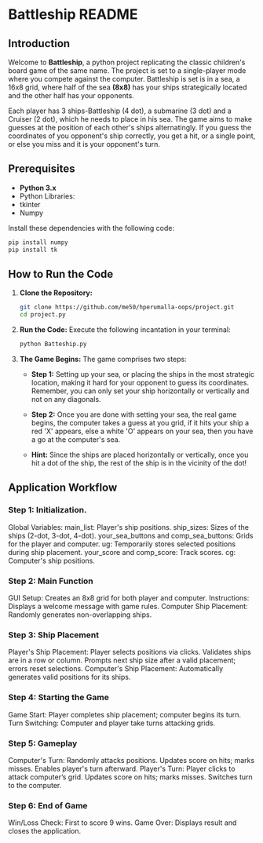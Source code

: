 # Battleship README


## Introduction
Welcome to **Battleship**, a python project replicating the classic children's board game of the same name. The project is set to a single-player mode where you compete against the computer.
Battleship is set is in a sea, a 16x8 grid, where half of the sea
**(8x8)** has your ships strategically located and the other half has your opponents.


Each player has 3 ships-Battleship (4 dot), a submarine (3 dot) and a Cruiser (2 dot), which he needs to place in his sea.
The game aims to make guesses at the position of each other's ships alternatingly. If you guess the coordinates of you opponent's ship correctly, you get a hit, or a single point, or else you miss and it is your opponent's turn.



## Prerequisites


- **Python 3.x**
-  Python Libraries:
  - tkinter
  - Numpy


Install these dependencies with the following code:


```sh
pip install numpy
pip install tk
```


## How to Run the Code


1. **Clone the Repository:**
   ```sh
   git clone https://github.com/me50/hperumalla-oops/project.git
   cd project.py
   ```


2. **Run the Code:**
   Execute the following incantation in your terminal:
   ```sh
   python Batteship.py
   ```


3. **The Game Begins:**
   The game comprises two steps:
   
   - **Step 1:** Setting up your sea, or placing the ships in the most strategic location, making it hard for your opponent to guess its coordinates. Remember, you can only set your ship horizontally or vertically and not on any diagonals.
   
   - **Step 2:** Once you are done with setting your sea, the real game begins, the computer takes a guess at you grid, if it hits your ship a red 'X' appears, else a white 'O' appears on your sea, then you have a go at the computer's sea.


   - **Hint:**  Since the ships are placed horizontally or vertically, once you hit a dot of the ship, the rest of the ship is in the vicinity of the dot!


## Application Workflow


### Step 1: Initialization.
Global Variables:
main_list: Player's ship positions.
ship_sizes: Sizes of the ships (2-dot, 3-dot, 4-dot).
your_sea_buttons and comp_sea_buttons: Grids for the player and computer.
ug: Temporarily stores selected positions during ship placement.
your_score and comp_score: Track scores.
cg: Computer's ship positions.

 ### Step 2: Main Function
GUI Setup: Creates an 8x8 grid for both player and computer.
Instructions: Displays a welcome message with game rules.
Computer Ship Placement: Randomly generates non-overlapping ships.

### Step 3: Ship Placement
Player's Ship Placement:
Player selects positions via clicks.
Validates ships are in a row or column.
Prompts next ship size after a valid placement; errors reset selections.
Computer's Ship Placement:
Automatically generates valid positions for its ships.

### Step 4: Starting the Game
Game Start: Player completes ship placement; computer begins its turn.
Turn Switching: Computer and player take turns attacking grids.

### Step 5: Gameplay
Computer's Turn:
Randomly attacks positions.
Updates score on hits; marks misses.
Enables player's turn afterward.
Player's Turn:
Player clicks to attack computer’s grid.
Updates score on hits; marks misses.
Switches turn to the computer.

### Step 6: End of Game
Win/Loss Check: First to score 9 wins.
Game Over: Displays result and closes the application.

